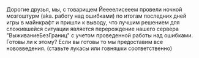 Дорогие друзья, мы, с товарищем Йеееелисееем провели ночной мозгоштурм (aka. работу над ошибками) по итогам последних дней игры в майнкрафт и пришли к выводу, что лучшим решением для сложившейся ситуации является перерождение нашего сервера "ВыживаниеБезГраниц" с учетом проведенной работы над ошибками. Готовы ли к этому? Если вы готовы то мы предоставим все нововведения. (ставьте лукасы или говняшки соответственно)

